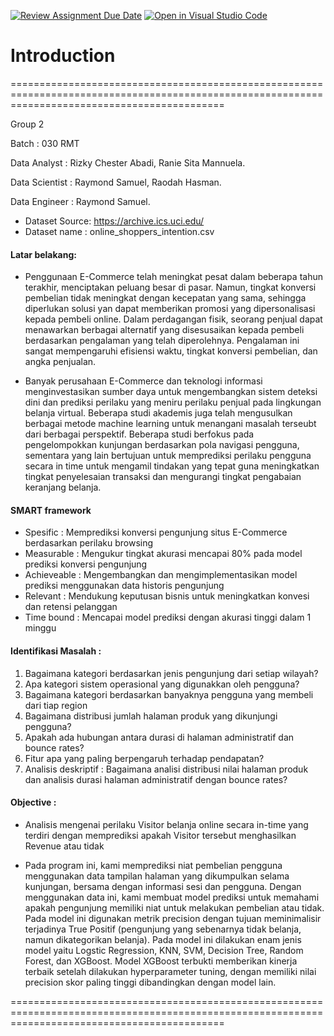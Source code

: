 [![Review Assignment Due Date](https://classroom.github.com/assets/deadline-readme-button-24ddc0f5d75046c5622901739e7c5dd533143b0c8e959d652212380cedb1ea36.svg)](https://classroom.github.com/a/uiI2_xo4)
[![Open in Visual Studio Code](https://classroom.github.com/assets/open-in-vscode-718a45dd9cf7e7f842a935f5ebbe5719a5e09af4491e668f4dbf3b35d5cca122.svg)](https://classroom.github.com/online_ide?assignment_repo_id=15220917&assignment_repo_type=AssignmentRepo)

# Introduction
=================================================================================================================================================

Group 2

Batch : 030 RMT

Data Analyst   : Rizky Chester Abadi, Ranie Sita Mannuela.

Data Scientist : Raymond Samuel, Raodah Hasman.

Data Engineer  : Raymond Samuel.

* Dataset Source: https://archive.ics.uci.edu/
* Dataset name  : online_shoppers_intention.csv

#### Latar belakang: 
* Penggunaan E-Commerce telah meningkat pesat dalam beberapa tahun terakhir, menciptakan peluang besar di pasar. Namun, tingkat konversi pembelian tidak meningkat dengan kecepatan yang sama, sehingga diperlukan solusi yan dapat memberikan promosi yang dipersonalisasi kepada pembeli online. Dalam perdagangan fisik, seorang penjual dapat menawarkan berbagai alternatif yang disesusaikan kepada pembeli berdasarkan pengalaman yang telah diperolehnya. Pengalaman ini sangat mempengaruhi efisiensi waktu, tingkat konversi pembelian, dan angka penjualan.

* Banyak perusahaan E-Commerce dan teknologi informasi menginvestasikan sumber daya untuk mengembangkan sistem deteksi dini dan prediksi perilaku yang meniru perilaku penjual pada lingkungan belanja virtual. Beberapa studi akademis juga telah mengusulkan berbagai metode machine learning untuk menangani  masalah terseubt dari berbagai perspektif. Beberapa studi berfokus pada pengelompokkan kunjungan berdasarkan pola navigasi pengguna, sementara yang lain bertujuan untuk memprediksi perilaku pengguna secara in time untuk mengamil tindakan yang tepat guna meningkatkan tingkat penyelesaian transaksi dan mengurangi tingkat pengabaian keranjang belanja.


#### SMART framework
* Spesific      : Memprediksi konversi pengunjung situs E-Commerce berdasarkan perilaku browsing
* Measurable    : Mengukur tingkat akurasi mencapai 80% pada model prediksi konversi pengunjung
* Achieveable   : Mengembangkan dan mengimplementasikan model prediksi menggunakan data historis pengunjung
* Relevant      : Mendukung keputusan bisnis untuk meningkatkan konvesi dan retensi pelanggan
* Time bound    : Mencapai model prediksi dengan akurasi tinggi dalam 1 minggu

#### Identifikasi Masalah :
1. Bagaimana kategori berdasarkan jenis pengunjung dari setiap wilayah?
2. Apa kategori sistem operasional yang digunakkan oleh pengguna?
3. Bagaimana kategori berdasarkan banyaknya pengguna yang membeli dari tiap region
4. Bagaimana distribusi jumlah halaman produk yang dikunjungi pengguna?
5. Apakah ada hubungan antara durasi di halaman administratif dan bounce rates?
6. Fitur apa yang paling berpengaruh terhadap pendapatan?
7. Analisis deskriptif : Bagaimana analisi distribusi nilai halaman produk dan analisis durasi halaman administratif dengan bounce rates?



#### Objective     : 
* Analisis mengenai perilaku Visitor belanja online secara in-time yang terdiri dengan memprediksi apakah Visitor tersebut menghasilkan Revenue atau tidak

* Pada program ini, kami memprediksi niat pembelian pengguna menggunakan data tampilan halaman yang dikumpulkan selama kunjungan, bersama dengan informasi sesi dan pengguna. Dengan menggunakan data ini, kami membuat model prediksi untuk memahami apakah pengunjung memiliki niat untuk melakukan pembelian atau tidak. Pada model ini digunakan metrik precision dengan tujuan meminimalisir terjadinya True Positif (pengunjung yang sebenarnya tidak belanja, namun dikategorikan belanja). Pada model ini dilakukan enam jenis model yaitu Logstic Regression, KNN, SVM, Decision Tree, Random Forest, dan XGBoost. Model XGBoost terbukti memberikan kinerja terbaik setelah dilakukan hyperparameter tuning, dengan memiliki nilai precision skor paling tinggi dibandingkan dengan model lain.

=================================================================================================================================================
